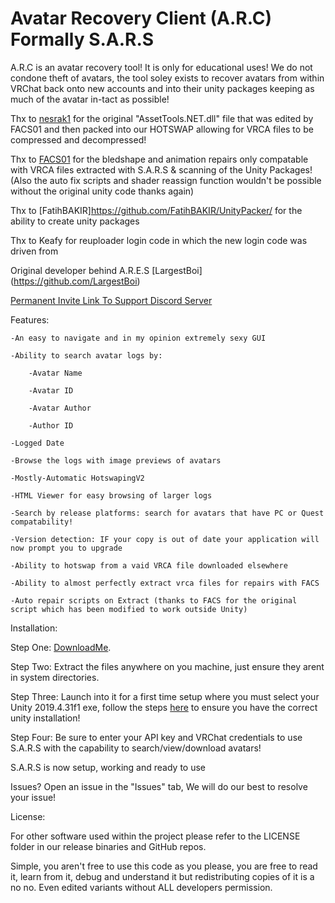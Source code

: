 # Avatar Recovery Client (A.R.C) Formally S.A.R.S

A.R.C is an avatar recovery tool! It is only for educational uses! We do not condone theft of avatars, the tool soley exists to recover avatars from within VRChat back onto new accounts and into their unity packages keeping as much of the avatar in-tact as possible!

Thx to [nesrak1](https://github.com/nesrak1/AssetsTools.NET) for the original "AssetTools.NET.dll" file that was edited by FACS01 and then packed into our HOTSWAP allowing for VRCA files to be compressed and decompressed!

Thx to [FACS01](https://github.com/FACS01-01/FACS_Utilities) for the bledshape and animation repairs only compatable with VRCA files extracted with S.A.R.S & scanning of the Unity Packages! (Also the auto fix scripts and shader reassign function wouldn't be possible without the original unity code thanks again)

Thx to [FatihBAKIR]https://github.com/FatihBAKIR/UnityPacker/ for the ability to create unity packages

Thx to Keafy for reuploader login code in which the new login code was driven from

Original developer behind A.R.E.S [LargestBoi] (https://github.com/LargestBoi)

[Permanent Invite Link To Support Discord Server](https://discord.gg/avatarrecovery)

Features:

	-An easy to navigate and in my opinion extremely sexy GUI
	
	-Ability to search avatar logs by:
	
		-Avatar Name
		
		-Avatar ID
		
		-Avatar Author

		-Author ID
    
    -Logged Date
	
	-Browse the logs with image previews of avatars
	
	-Mostly-Automatic HotswapingV2
	
	-HTML Viewer for easy browsing of larger logs

    -Search by release platforms: search for avatars that have PC or Quest compatability!
	
	-Version detection: IF your copy is out of date your application will now prompt you to upgrade

    -Ability to hotswap from a vaid VRCA file downloaded elsewhere

    -Ability to almost perfectly extract vrca files for repairs with FACS
	
	-Auto repair scripts on Extract (thanks to FACS for the original script which has been modified to work outside Unity)

Installation:
	
Step One: [DownloadMe](https://github.com/Dean2k/SARS/releases/latest/download/Release.zip).

Step Two: Extract the files anywhere on you machine, just ensure they arent in system directories.

Step Three: Launch into it for a first time setup where you must select your Unity 2019.4.31f1 exe, follow the steps [here](https://rentry.org/LargestGithubSupportUnityInst) to ensure you have the correct unity installation!

Step Four: Be sure to enter your API key and VRChat credentials to use S.A.R.S with the capability to search/view/download avatars!

S.A.R.S is now setup, working and ready to use

Issues? Open an issue in the "Issues" tab, We will do our best to resolve your issue!

License:

For other software used within the project please refer to the LICENSE folder in our release binaries and GitHub repos.

Simple, you aren't free to use this code as you please, you are free to read it, learn from it, debug and understand it but redistributing copies of it is a no no. Even edited variants without ALL developers permission.

